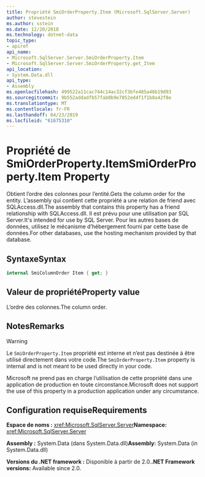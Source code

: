 ```yaml
---
title: Propriété SmiOrderProperty.Item (Microsoft.SqlServer.Server)
author: stevestein
ms.author: sstein
ms.date: 12/20/2018
ms.technology: dotnet-data
topic_type:
- apiref
api_name:
- Microsoft.SqlServer.Server.SmiOrderProperty.Item
- Microsoft.SqlServer.Server.SmiOrderProperty.get_Item
api_location:
- System.Data.dll
api_type:
- Assembly
ms.openlocfilehash: 499522a11cac744c14ac32cf3bfe485a46b19d93
ms.sourcegitcommit: 9b552addadfb57fab0b9e7852ed4f1f1b8a42f8e
ms.translationtype: MT
ms.contentlocale: fr-FR
ms.lasthandoff: 04/23/2019
ms.locfileid: "61675310"
---
```

# <a name="smiorderpropertyitem-property"></a><span data-ttu-id="f9e4b-102">Propriété de SmiOrderProperty.Item</span><span class="sxs-lookup"><span data-stu-id="f9e4b-102">SmiOrderProperty.Item Property</span></span>

<span data-ttu-id="f9e4b-103">Obtient l’ordre des colonnes pour l’entité.</span><span class="sxs-lookup"><span data-stu-id="f9e4b-103">Gets the column order for the entity.</span></span> <span data-ttu-id="f9e4b-104">L’assembly qui contient cette propriété a une relation de friend avec SQLAccess.dll.</span><span class="sxs-lookup"><span data-stu-id="f9e4b-104">The assembly that contains this property has a friend relationship with SQLAccess.dll.</span></span> <span data-ttu-id="f9e4b-105">Il est prévu pour une utilisation par SQL Server.</span><span class="sxs-lookup"><span data-stu-id="f9e4b-105">It's intended for use by SQL Server.</span></span> <span data-ttu-id="f9e4b-106">Pour les autres bases de données, utilisez le mécanisme d’hébergement fourni par cette base de données.</span><span class="sxs-lookup"><span data-stu-id="f9e4b-106">For other databases, use the hosting mechanism provided by that database.</span></span>

## <a name="syntax"></a><span data-ttu-id="f9e4b-107">Syntaxe</span><span class="sxs-lookup"><span data-stu-id="f9e4b-107">Syntax</span></span>

```csharp
internal SmiColumnOrder Item { get; }
```

## <a name="property-value"></a><span data-ttu-id="f9e4b-108">Valeur de propriété</span><span class="sxs-lookup"><span data-stu-id="f9e4b-108">Property value</span></span>

<span data-ttu-id="f9e4b-109">L’ordre des colonnes.</span><span class="sxs-lookup"><span data-stu-id="f9e4b-109">The column order.</span></span>

## <a name="remarks"></a><span data-ttu-id="f9e4b-110">Notes</span><span class="sxs-lookup"><span data-stu-id="f9e4b-110">Remarks</span></span>

> [!WARNING]
> <span data-ttu-id="f9e4b-111">Le `SmiOrderProperty.Item` propriété est interne et n’est pas destinée à être utilisé directement dans votre code.</span><span class="sxs-lookup"><span data-stu-id="f9e4b-111">The `SmiOrderProperty.Item` property is internal and is not meant to be used directly in your code.</span></span>
>
> <span data-ttu-id="f9e4b-112">Microsoft ne prend pas en charge l’utilisation de cette propriété dans une application de production en toute circonstance.</span><span class="sxs-lookup"><span data-stu-id="f9e4b-112">Microsoft does not support the use of this property in a production application under any circumstance.</span></span>

## <a name="requirements"></a><span data-ttu-id="f9e4b-113">Configuration requise</span><span class="sxs-lookup"><span data-stu-id="f9e4b-113">Requirements</span></span>

<span data-ttu-id="f9e4b-114">**Espace de noms :** <xref:Microsoft.SqlServer.Server></span><span class="sxs-lookup"><span data-stu-id="f9e4b-114">**Namespace:** <xref:Microsoft.SqlServer.Server></span></span>

<span data-ttu-id="f9e4b-115">**Assembly :** System.Data (dans System.Data.dll)</span><span class="sxs-lookup"><span data-stu-id="f9e4b-115">**Assembly:** System.Data (in System.Data.dll)</span></span>

<span data-ttu-id="f9e4b-116">**Versions du .NET framework :** Disponible à partir de 2.0.</span><span class="sxs-lookup"><span data-stu-id="f9e4b-116">**.NET Framework versions:** Available since 2.0.</span></span>